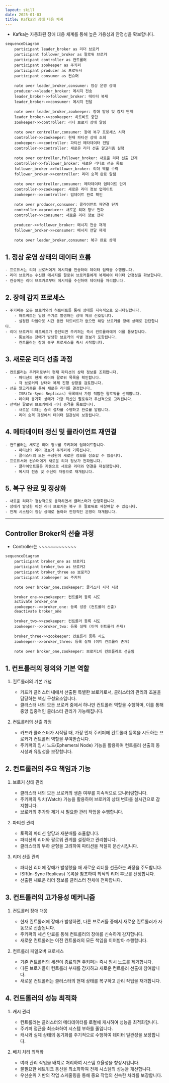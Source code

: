 ```yaml
---
layout: skill
date: 2025-01-03
title: Kafka의 장애 대응 체계
---
```









- Kafka는 자동화된 장애 대응 체계를 통해 높은 가용성과 안정성을 확보합니다.





```mermaid
sequenceDiagram
    participant leader_broker as 리더 브로커
    participant follower_broker as 팔로워 브로커
    participant controller as 컨트롤러
    participant zookeeper as 주키퍼
    participant producer as 프로듀서
    participant consumer as 컨슈머

    note over leader_broker,consumer: 정상 운영 상태
    producer->>leader_broker: 메시지 전송
    leader_broker->>follower_broker: 데이터 복제
    leader_broker->>consumer: 메시지 전달

    note over leader_broker,zookeeper: 장애 발생 및 감지 단계
    leader_broker->>zookeeper: 하트비트 중단
    zookeeper->>controller: 리더 브로커 장애 알림
    
    note over controller,consumer: 장애 복구 프로세스 시작
    controller->>zookeeper: 현재 파티션 상태 조회
    zookeeper-->>controller: 파티션 메타데이터 전달
    controller->>controller: 새로운 리더 선출 알고리즘 실행
    
    note over controller,follower_broker: 새로운 리더 선출 단계
    controller->>follower_broker: 새로운 리더로 선출 통보
    follower_broker->>follower_broker: 리더 역할 수락
    follower_broker->>controller: 리더 승격 완료 알림
    
    note over controller,consumer: 메타데이터 업데이트 단계
    controller->>zookeeper: 새로운 리더 정보 업데이트
    zookeeper-->>controller: 업데이트 완료 확인
    
    note over producer,consumer: 클라이언트 재연결 단계
    controller->>producer: 새로운 리더 정보 전파
    controller->>consumer: 새로운 리더 정보 전파
    
    producer->>follower_broker: 메시지 전송 재개
    follower_broker->>consumer: 메시지 전달 재개

    note over leader_broker,consumer: 복구 완료 상태
```


## 1. 정상 운영 상태의 데이터 흐름
    - 프로듀서는 리더 브로커에게 메시지를 전송하여 데이터 입력을 수행합니다.
    - 리더 브로커는 수신한 메시지를 팔로워 브로커들에게 복제하여 데이터 안정성을 확보합니다.
    - 컨슈머는 리더 브로커로부터 메시지를 수신하여 데이터를 처리합니다.

## 2. 장애 감지 프로세스
    - 주키퍼는 모든 브로커와의 하트비트를 통해 상태를 지속적으로 모니터링합니다.
        - 하트비트는 일정 주기로 발생하는 상태 체크 신호입니다.
        - 설정된 타임아웃 시간 동안 하트비트가 없으면 해당 브로커를 장애 상태로 판단합니다.
    - 리더 브로커의 하트비트가 중단되면 주키퍼는 즉시 컨트롤러에게 이를 통보합니다.
        - 통보에는 장애가 발생한 브로커의 식별 정보가 포함됩니다.
        - 컨트롤러는 장애 복구 프로세스를 즉시 시작합니다.

## 3. 새로운 리더 선출 과정
    - 컨트롤러는 주키퍼로부터 현재 파티션의 상태 정보를 조회합니다.
        - 파티션의 현재 리더와 팔로워 목록을 확인합니다.
        - 각 브로커의 상태와 복제 진행 상황을 검토합니다.
    - 선출 알고리즘을 통해 새로운 리더를 결정합니다.
        - ISR(In-Sync Replicas) 목록에서 가장 적합한 팔로워를 선택합니다.
        - 데이터 동기화 상태가 가장 최신인 팔로워가 우선적으로 고려됩니다.
    - 선택된 팔로워 브로커에게 리더 승격을 통보합니다.
        - 새로운 리더는 승격 절차를 수행하고 완료를 알립니다.
        - 리더 승격 과정에서 데이터 일관성이 보장됩니다.

## 4. 메타데이터 갱신 및 클라이언트 재연결
    - 컨트롤러는 새로운 리더 정보를 주키퍼에 업데이트합니다.
        - 파티션의 리더 정보가 주키퍼에 기록됩니다.
        - 클러스터의 모든 구성원이 새로운 정보를 참조할 수 있습니다.
    - 프로듀서와 컨슈머에게 새로운 리더 정보가 전파됩니다.
        - 클라이언트들은 자동으로 새로운 리더와 연결을 재설정합니다.
        - 메시지 전송 및 수신이 자동으로 재개됩니다.

## 5. 복구 완료 및 정상화
    - 새로운 리더가 정상적으로 동작하면서 클러스터가 안정화됩니다.
    - 장애가 발생한 이전 리더 브로커는 복구 후 팔로워로 재참여할 수 있습니다.
    - 전체 시스템이 정상 상태로 돌아와 안정적인 운영이 재개됩니다.





---

## Controller Broker의 선출 과정

- Controller는 ~~~~~~~~~~~~~


```mermaid
sequenceDiagram
    participant broker_one as 브로커1
    participant broker_two as 브로커2
    participant broker_three as 브로커3
    participant zookeeper as 주키퍼

    note over broker_one,zookeeper: 클러스터 시작 시점
    
    broker_one->>zookeeper: 컨트롤러 등록 시도
    activate broker_one
    zookeeper-->>broker_one: 등록 성공 (컨트롤러 선출)
    deactivate broker_one
    
    broker_two->>zookeeper: 컨트롤러 등록 시도
    zookeeper-->>broker_two: 등록 실패 (이미 컨트롤러 존재)
    
    broker_three->>zookeeper: 컨트롤러 등록 시도
    zookeeper-->>broker_three: 등록 실패 (이미 컨트롤러 존재)
    
    note over broker_one,zookeeper: 브로커1이 컨트롤러로 선출됨
```


## 1. 컨트롤러의 정의와 기본 역할
1. 컨트롤러의 기본 개념
    - 카프카 클러스터 내에서 선출된 특별한 브로커로서, 클러스터의 관리와 조율을 담당하는 핵심 구성요소입니다.
    - 클러스터 내의 모든 브로커 중에서 하나만 컨트롤러 역할을 수행하며, 이를 통해 중앙 집중적인 클러스터 관리가 가능해집니다.

2. 컨트롤러의 선출 과정
    - 카프카 클러스터가 시작될 때, 가장 먼저 주키퍼에 컨트롤러 등록을 시도하는 브로커가 컨트롤러 역할을 부여받습니다.
    - 주키퍼의 임시 노드(Ephemeral Node) 기능을 활용하여 컨트롤러 선출의 동시성과 유일성을 보장합니다.

## 2. 컨트롤러의 주요 책임과 기능
1. 브로커 상태 관리
    - 클러스터 내의 모든 브로커의 생존 여부를 지속적으로 모니터링합니다.
    - 주키퍼의 워치(Watch) 기능을 활용하여 브로커의 상태 변화를 실시간으로 감지합니다.
    - 브로커의 추가와 제거 시 필요한 관리 작업을 수행합니다.

2. 파티션 관리
    - 토픽의 파티션 할당과 재분배를 조율합니다.
    - 파티션의 리더와 팔로워 관계를 설정하고 관리합니다.
    - 클러스터의 부하 균형을 고려하여 파티션을 적절히 분산시킵니다.

3. 리더 선출 관리
    - 파티션 리더에 장애가 발생했을 때 새로운 리더를 선출하는 과정을 주도합니다.
    - ISR(In-Sync Replicas) 목록을 참조하여 최적의 리더 후보를 선정합니다.
    - 선출된 새로운 리더 정보를 클러스터 전체에 전파합니다.

## 3. 컨트롤러의 고가용성 메커니즘
1. 컨트롤러 장애 대응
    - 현재 컨트롤러에 장애가 발생하면, 다른 브로커들 중에서 새로운 컨트롤러가 자동으로 선출됩니다.
    - 주키퍼의 세션 만료를 통해 컨트롤러의 장애를 신속하게 감지합니다.
    - 새로운 컨트롤러는 이전 컨트롤러의 모든 책임을 이어받아 수행합니다.

2. 컨트롤러 페일오버 프로세스
    - 기존 컨트롤러의 세션이 종료되면 주키퍼는 즉시 임시 노드를 제거합니다.
    - 다른 브로커들이 컨트롤러 부재를 감지하고 새로운 컨트롤러 선출에 참여합니다.
    - 새로운 컨트롤러는 클러스터의 현재 상태를 복구하고 관리 작업을 재개합니다.

## 4. 컨트롤러의 성능 최적화
1. 캐시 관리
    - 컨트롤러는 클러스터의 메타데이터를 로컬에 캐시하여 성능을 최적화합니다.
    - 주키퍼 접근을 최소화하여 시스템 부하를 줄입니다.
    - 캐시와 실제 상태의 동기화를 주기적으로 수행하여 데이터 일관성을 보장합니다.

2. 배치 처리 최적화
    - 여러 관리 작업을 배치로 처리하여 시스템 효율성을 향상시킵니다.
    - 불필요한 네트워크 통신을 최소화하여 전체 시스템의 성능을 개선합니다.
    - 우선순위 기반의 작업 스케줄링을 통해 중요 작업의 신속한 처리를 보장합니다.




























